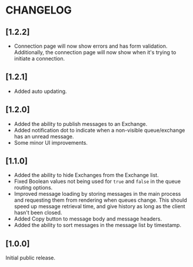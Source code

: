 # CHANGELOG

## [1.2.2]

- Connection page will now show errors and has form validation. Additionally, the connection page will now show when it's trying to initiate a connection.

## [1.2.1]

- Added auto updating.

## [1.2.0]

- Added the ability to publish messages to an Exchange.
- Added notification dot to indicate when a non-visible queue/exchange has an unread message.
- Some minor UI improvements.

## [1.1.0]

- Added the ability to hide Exchanges from the Exchange list.
- Fixed Boolean values not being used for `true` and `false` in the queue routing options.
- Improved message loading by storing messages in the main process and requesting them from rendering when queues change. This should speed up message retrieval time, and give history as long as the client hasn't been closed.
- Added Copy button to message body and message headers.
- Added the ability to sort messages in the message list by timestamp.

## [1.0.0]

Initial public release.
